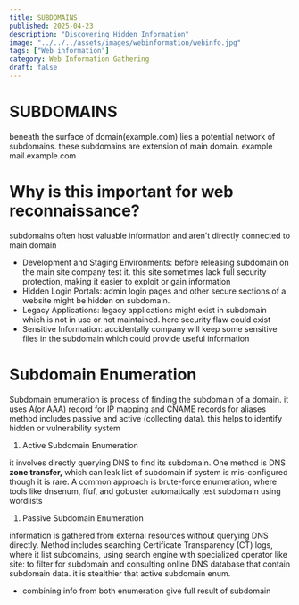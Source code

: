 ```yaml
---
title: SUBDOMAINS
published: 2025-04-23
description: "Discovering Hidden Information"
image: "../../../assets/images/webinformation/webinfo.jpg"
tags: ["Web information"]
category: Web Information Gathering
draft: false
---
```

# SUBDOMAINS

beneath the surface of domain(example.com) lies a potential network of subdomains. these subdomains are extension of main domain. example mail.example.com

# **Why is this important for web reconnaissance?**

subdomains often host valuable information and aren’t directly connected to main domain

- Development and Staging Environments: before releasing subdomain on the main site company test it. this site sometimes lack full security protection, making it easier to exploit or gain information
- Hidden Login Portals: admin login pages and other secure sections of a website might be hidden on subdomain.
- Legacy Applications: legacy applications might exist in subdomain which is not in use or not maintained. here security flaw could exist
- Sensitive Information: accidentally company will keep some sensitive files in the subdomain which could provide useful information

# **Subdomain Enumeration**

Subdomain enumeration is process of finding the subdomain of a domain. it uses A(or AAA) record for IP mapping and CNAME records for aliases method includes passive and active (collecting data). this helps to identify hidden or vulnerability system 

1. Active Subdomain Enumeration

it involves directly querying DNS to find its subdomain. One method is DNS **zone transfer,** which can leak list of subdomain if system is mis-configured though it is rare. A common approach is brute-force enumeration, where tools like dnsenum, ffuf, and gobuster automatically test subdomain using wordlists 

1. Passive Subdomain Enumeration

information is gathered from external resources without querying DNS directly. Method includes searching Certificate Transparency (CT) logs, where it list subdomains, using search engine with specialized operator like site: to filter for subdomain and consulting online DNS database that contain subdomain data. it is stealthier that active subdomain enum.

- combining info from both enumeration give full result of subdomain